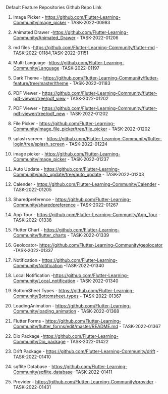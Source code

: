 Default Feature Repositories Github Repo Link

1. Image Picker - https://github.com/Flutter-Learning-Community/image_picker - TASK-2022-00983

2. Animated Drawer -https://github.com/Flutter-Learning-Community/Animated_Drawer - TASK-2022-01206

3. md files -https://github.com/Flutter-Learning-Community/flutter-md -TASK-2022-01184,TASK-2022-01151

4. Multi Language -https://github.com/Flutter-Learning-Community/Language -TASK-2022-01197

5. Dark Theme - https://github.com/Flutter-Learning-Community/flutter-feature/tree/master/theme - TASK-2022-01183

6. PDF Viewer - https://github.com/Flutter-Learning-Community/flutter-pdf-viewer/tree/pdf_view - TASK-2022-01202

7. PDF Viewer - https://github.com/Flutter-Learning-Community/flutter-pdf-viewer/tree/pdf_new - TASK-2022-01202

8. File Picker - https://github.com/Flutter-Learning-Community/image_file_picker/tree/file_picker - TASK-2022-01202

9. splash screen - https://github.com/Flutter-Learning-Community/flutter-login/tree/splash_screen   -  TASK-2022-01224

10. image picker - https://github.com/Flutter-Learning-Community/image_picker -  TASK-2022-01237

11. Auto Update - https://github.com/Flutter-Learning-Community/auto_update/tree/auto_update - TASK-2022-01203

12. Calender - https://github.com/Flutter-Learning-Community/Calender - TASK-2022-01205 

13. Sharedpreference -  https://github.com/Flutter-Learning-Community/sharedpreference - TASK-2022-01267

14. App Tour  - https://github.com/Flutter-Learning-Community/App_Tour - TASK-2022-01338
  
15. Flutter Chart  - https://github.com/Flutter-Learning-Community/flutter_charts  -  TASK-2022-01339

16. Geolocator- https://github.com/Flutter-Learning-Community/geolocator -TASK-2022-01337


17. Notification - https://github.com/Flutter-Learning-Community/Notification -TASK-2022-01340

18. Local Notification -https://github.com/Flutter-Learning-Community/Local_notification - TASK-2022-01340

19. BottomSheet Types - https://github.com/Flutter-Learning-Community/Bottomsheet_types - TASK-2022-01367

20. LoadingAnimation - https://github.com/Flutter-Learning-Community/loading_animation - TASK-2022-01368

21. Flutter Forms - https://github.com/Flutter-Learning-Community/flutter_forms/edit/master/README.md -  TASK-2022-01367

22. Dio Package -https://github.com/Flutter-Learning-Community/Dio_package - TASK-2022-01422

23. Drift Package - https://github.com/Flutter-Learning-Community/drift -TASK-2022-01410

25. sqflite Database - https://github.com/Flutter-Learning-Community/sqflite_database -TASK-2022-01411

26. Provider - https://github.com/Flutter-Learning-Community/provider - TASK-2022-01431
